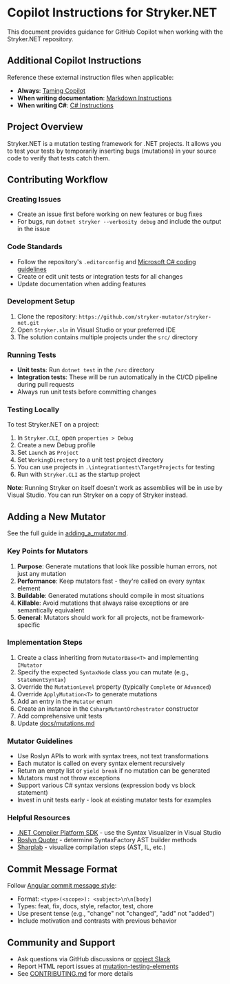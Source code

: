 # Copilot Instructions for Stryker.NET

This document provides guidance for GitHub Copilot when working with the Stryker.NET repository.

## Additional Copilot Instructions

Reference these external instruction files when applicable:
- **Always**: [Taming Copilot](https://github.com/github/awesome-copilot/blob/main/instructions/taming-copilot.instructions.md)
- **When writing documentation**: [Markdown Instructions](https://github.com/github/awesome-copilot/blob/main/instructions/markdown.instructions.md)
- **When writing C#**: [C# Instructions](https://github.com/github/awesome-copilot/blob/main/instructions/csharp.instructions.md)

## Project Overview

Stryker.NET is a mutation testing framework for .NET projects. It allows you to test your tests by temporarily inserting bugs (mutations) in your source code to verify that tests catch them.

## Contributing Workflow

### Creating Issues
- Create an issue first before working on new features or bug fixes
- For bugs, run `dotnet stryker --verbosity debug` and include the output in the issue

### Code Standards
- Follow the repository's `.editorconfig` and [Microsoft C# coding guidelines](https://docs.microsoft.com/en-us/dotnet/csharp/programming-guide/inside-a-program/coding-conventions)
- Create or edit unit tests or integration tests for all changes
- Update documentation when adding features

### Development Setup
1. Clone the repository: `https://github.com/stryker-mutator/stryker-net.git`
2. Open `Stryker.sln` in Visual Studio or your preferred IDE
3. The solution contains multiple projects under the `src/` directory

### Running Tests
- **Unit tests**: Run `dotnet test` in the `/src` directory
- **Integration tests**: These will be run automatically in the CI/CD pipeline during pull requests
- Always run unit tests before committing changes

### Testing Locally
To test Stryker.NET on a project:
1. In `Stryker.CLI`, open `properties > Debug`
2. Create a new Debug profile
3. Set `Launch` as `Project`
4. Set `WorkingDirectory` to a unit test project directory
5. You can use projects in `.\integrationtest\TargetProjects` for testing
6. Run with `Stryker.CLI` as the startup project

**Note**: Running Stryker on itself doesn't work as assemblies will be in use by Visual Studio. You can run Stryker on a copy of Stryker instead.

## Adding a New Mutator

See the full guide in [adding_a_mutator.md](../adding_a_mutator.md).

### Key Points for Mutators
1. **Purpose**: Generate mutations that look like possible human errors, not just any mutation
2. **Performance**: Keep mutators fast - they're called on every syntax element
3. **Buildable**: Generated mutations should compile in most situations
4. **Killable**: Avoid mutations that always raise exceptions or are semantically equivalent
5. **General**: Mutators should work for all projects, not be framework-specific

### Implementation Steps
1. Create a class inheriting from `MutatorBase<T>` and implementing `IMutator`
2. Specify the expected `SyntaxNode` class you can mutate (e.g., `StatementSyntax`)
3. Override the `MutationLevel` property (typically `Complete` or `Advanced`)
4. Override `ApplyMutation<T>` to generate mutations
5. Add an entry in the `Mutator` enum
6. Create an instance in the `CsharpMutantOrchestrator` constructor
7. Add comprehensive unit tests
8. Update [docs/mutations.md](../docs/mutations.md)

### Mutator Guidelines
- Use Roslyn APIs to work with syntax trees, not text transformations
- Each mutator is called on every syntax element recursively
- Return an empty list or `yield break` if no mutation can be generated
- Mutators must not throw exceptions
- Support various C# syntax versions (expression body vs block statement)
- Invest in unit tests early - look at existing mutator tests for examples

### Helpful Resources
- [.NET Compiler Platform SDK](https://docs.microsoft.com/en-us/dotnet/csharp/roslyn-sdk/get-started/syntax-analysis) - use the Syntax Visualizer in Visual Studio
- [Roslyn Quoter](http://roslynquoter.azurewebsites.net/) - determine SyntaxFactory AST builder methods
- [Sharplab](https://sharplab.io/) - visualize compilation steps (AST, IL, etc.)

## Commit Message Format

Follow [Angular commit message style](https://docs.google.com/document/d/1rk04jEuGfk9kYzfqCuOlPTSJw3hEDZJTBN5E5f1SALo):
- Format: `<type>(<scope>): <subject>\n\n[body]`
- Types: feat, fix, docs, style, refactor, test, chore
- Use present tense (e.g., "change" not "changed", "add" not "added")
- Include motivation and contrasts with previous behavior

## Community and Support

- Ask questions via GitHub discussions or [project Slack](https://join.slack.com/t/stryker-mutator/shared_invite/enQtOTUyMTYyNTg1NDQ0LTU4ODNmZDlmN2I3MmEyMTVhYjZlYmJkOThlNTY3NTM1M2QxYmM5YTM3ODQxYmJjY2YyYzllM2RkMmM1NjNjZjM)
- Report HTML report issues at [mutation-testing-elements](https://github.com/stryker-mutator/mutation-testing-elements)
- See [CONTRIBUTING.md](../CONTRIBUTING.md) for more details
